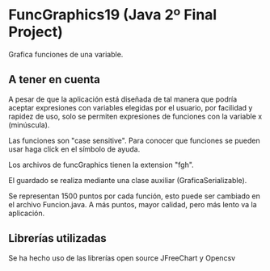 # FuncGraphics19 (Java 2º Final Project)
Grafica funciones de una variable.

## A tener en cuenta
A pesar de que la aplicación está diseñada de tal manera que podría aceptar expresiones con variables elegidas por el usuario, por facilidad y rapidez de uso, solo se permiten expresiones de funciones con la variable x (minúscula).

Las funciones son "case sensitive".
Para conocer que funciones se pueden usar haga click en el símbolo de ayuda.

Los archivos de funcGraphics tienen la extension "fgh".

El guardado se realiza mediante una clase auxiliar (GraficaSerializable).

Se representan 1500 puntos por cada función, esto puede ser cambiado en el archivo Funcion.java.
A más puntos, mayor calidad, pero más lento va la aplicación.

## Librerías utilizadas
Se ha hecho uso de las librerías open source JFreeChart y Opencsv
